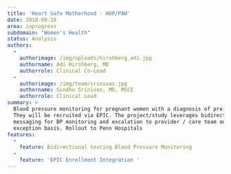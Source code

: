 ```yaml
---
title: 'Heart Safe Motherhood - HUP/PAH'
date: 2018-09-18
area: inprogress
subdomain: "Women's Health"
status: Analysis
authors:
  - 
    authorimage: /img/uploads/hirshberg_adi.jpg
    authorname: Adi Hirshberg, MD
    authorrole: Clinical Co-Lead
  - 
    authorimage: /img/team/srinivas.jpg
    authorname: Sindhu Srinivas, MD, MSCE
    authorrole: Clinical Lead
summary: >
  Blood pressure monitoring for pregnant women with a diagnosis of pre-eclampsia.
  They will be recruited via EPIC. The project/study leverages bidirectional
  messaging for BP monitoring and escalation to provider / care team on an
  exception basis. Rollout to Penn Hospitals
features:
  - 
    feature: Bidirectional texting Blood Pressure Monitoring
  - 
    feature: 'EPIC Enrollment Integration '
---
```

